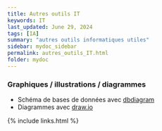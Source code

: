```yaml
---
title: Autres outils IT
keywords: IT
last_updated: June 29, 2024
tags: [IA]
summary: "autres outils informatiques utiles"
sidebar: mydoc_sidebar
permalink: autres_outils_IT.html
folder: mydoc
---
```


### Graphiques / illustrations / diagrammes

* Schéma de bases de données avec [dbdiagram ](https://www.dbdiagram.io/home)
* Diagrammes avec [draw.io](https://draw.io/)


{% include links.html %}
